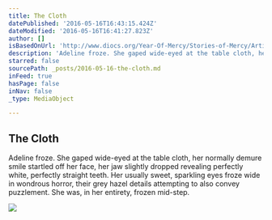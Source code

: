 ```yaml
---
title: The Cloth
datePublished: '2016-05-16T16:43:15.424Z'
dateModified: '2016-05-16T16:41:27.823Z'
author: []
isBasedOnUrl: 'http://www.diocs.org/Year-Of-Mercy/Stories-of-Mercy/ArticleID/7/The-Cloth'
description: 'Adeline froze. She gaped wide-eyed at the table cloth, her normally demure smile startled off her face, her jaw slightly dropped revealing perfectly white, perfectly straight teeth. Her usually sweet, sparkling eyes froze wide in wondrous horror, their grey hazel details attempting to also convey puzzlement. She was, in her entirety, frozen mid-step.'
starred: false
sourcePath: _posts/2016-05-16-the-cloth.md
inFeed: true
hasPage: false
inNav: false
_type: MediaObject

---
```

<article style=""><h1>The Cloth</h1><p>Adeline froze. She gaped wide-eyed at the table cloth, her normally demure smile startled off her face, her jaw slightly dropped revealing perfectly white, perfectly straight teeth. Her usually sweet, sparkling eyes froze wide in wondrous horror, their grey hazel details attempting to also convey puzzlement. She was, in her entirety, frozen mid-step.</p><img src="http://www.diocs.org/DesktopModules/DNNGo_xBlog/Resource/images/no_image.png" /></article>